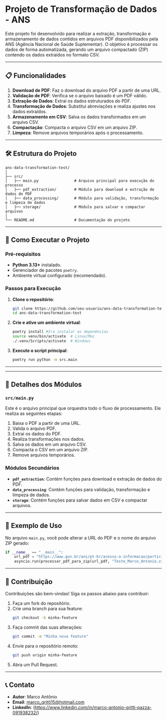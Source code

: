 # Projeto de Transformação de Dados - ANS

Este projeto foi desenvolvido para realizar a extração, transformação e armazenamento de dados contidos em arquivos PDF disponibilizados pela ANS (Agência Nacional de Saúde Suplementar). O objetivo é processar os dados de forma automatizada, gerando um arquivo compactado (ZIP) contendo os dados extraídos no formato CSV.

---

## 📋 Funcionalidades

1. **Download de PDF**: Faz o download do arquivo PDF a partir de uma URL.
2. **Validação de PDF**: Verifica se o arquivo baixado é um PDF válido.
3. **Extração de Dados**: Extrai os dados estruturados do PDF.
4. **Transformação de Dados**: Substitui abreviações e realiza ajustes nos dados extraídos.
5. **Armazenamento em CSV**: Salva os dados transformados em um arquivo CSV.
6. **Compactação**: Compacta o arquivo CSV em um arquivo ZIP.
7. **Limpeza**: Remove arquivos temporários após o processamento.

---

## 🛠️ Estrutura do Projeto

```
ans-data-transformation-test/
│
├── src/
│   ├── main.py                # Arquivo principal para execução do processo
│   ├── pdf_extraction/        # Módulo para download e extração de dados do PDF
│   ├── data_processing/       # Módulo para validação, transformação e limpeza de dados
│   ├── storage/               # Módulo para salvar e compactar arquivos
│
└── README.md                  # Documentação do projeto
```

---

## 🚀 Como Executar o Projeto

### Pré-requisitos

- **Python 3.13+** instalado.
- Gerenciador de pacotes `poetry`.
- Ambiente virtual configurado (recomendado).

### Passos para Execução

1. **Clone o repositório**:
   ```bash
   git clone https://github.com/seu-usuario/ans-data-transformation-test.git
   cd ans-data-transformation-test
   ```

2. **Crie e ative um ambiente virtual**:
   ```bash
   poetry install #Ira instalar as depenências
   source venv/bin/activate  # Linux/Mac
   ./.venv/Scripts/activate  # Windows
   ```
3. **Execute o script principal**:
   ```bash
   poetry run python -m src.main
   ```
---


---

## 📂 Detalhes dos Módulos

### `src/main.py`

Este é o arquivo principal que orquestra todo o fluxo de processamento. Ele realiza as seguintes etapas:
1. Baixa o PDF a partir de uma URL.
2. Valida o arquivo PDF.
3. Extrai os dados do PDF.
4. Realiza transformações nos dados.
5. Salva os dados em um arquivo CSV.
6. Compacta o CSV em um arquivo ZIP.
7. Remove arquivos temporários.

### Módulos Secundários

- **`pdf_extraction`**: Contém funções para download e extração de dados do PDF.
- **`data_processing`**: Contém funções para validação, transformação e limpeza de dados.
- **`storage`**: Contém funções para salvar dados em CSV e compactar arquivos.

---

## 📜 Exemplo de Uso

No arquivo `main.py`, você pode alterar a URL do PDF e o nome do arquivo ZIP gerado:

```python
if __name__ == "__main__":
    url_pdf = "https://www.gov.br/ans/pt-br/acesso-a-informacao/participacao-da-sociedade/atualizacao-do-rol-de-procedimentos/Anexo_I_Rol_2021RN_465.2021_RN627L.2024.pdf"
    asyncio.run(processar_pdf_para_zip(url_pdf, "Teste_Marco_Antonio.zip"))
```

---

## 📖 Contribuição

Contribuições são bem-vindas! Siga os passos abaixo para contribuir:
1. Faça um fork do repositório.
2. Crie uma branch para sua feature:
   ```bash
   git checkout -b minha-feature
   ```
3. Faça commit das suas alterações:
   ```bash
   git commit -m "Minha nova feature"
   ```
4. Envie para o repositório remoto:
   ```bash
   git push origin minha-feature
   ```
5. Abra um Pull Request.

---

## 📞 Contato

- **Autor**: Marco Antônio
- **Email**: marco_gritti15@hotmail.com
- **LinkedIn**: (https://www.linkedin.com/in/marco-antonio-gritti-pazza-091938232/)
